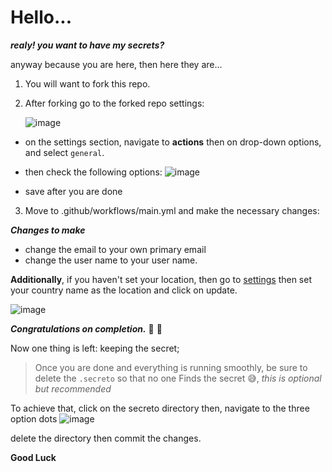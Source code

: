 # Hello...

***realy! you want to have my secrets?***

anyway because you are here, then here they are...

1. You will want to fork this repo.
2. After forking go to the forked repo settings:
   
      ![image](https://github.com/the-1Riddle/Github-Profile-Achievements/assets/154701770/7386130b-42a6-4aa8-8a15-fec900d1a320)

- on the settings section, navigate to **actions** then on drop-down options, and select `general`.
- then check the following options:
      ![image](https://github.com/the-1Riddle/Github-Profile-Achievements/assets/154701770/fcf1c798-67fc-4cb8-8fa3-45a97b52789e)
  
- save after you are done

3. Move to .github/workflows/main.yml and make the necessary changes:

***Changes to make***
  - change the email to your own primary email
  - change the user name to your user name.

**Additionally**, if you haven't set your location, then go to [settings](https://github.com/settings/profile) then set your country name as the location and click on update.

![image](https://github.com/the1Riddle/Play-Chess/assets/154701770/63289a90-4d6d-4714-aa9c-473863fe6f7f)

***Congratulations on completion.*** 🎉 🎊

Now one thing is left: keeping the secret;
> Once you are done and everything is running smoothly, be sure to delete the `.secreto` so that no one
> Finds the secret 😅, *this is optional but recommended*

To achieve that, click on the secreto directory then, navigate to the three option dots
![image](https://github.com/the-1Riddle/Github-Profile-Achievements/assets/154701770/57626f86-92ca-477f-9164-75de9ddffb96)

delete the directory then commit the changes.

**Good Luck**
